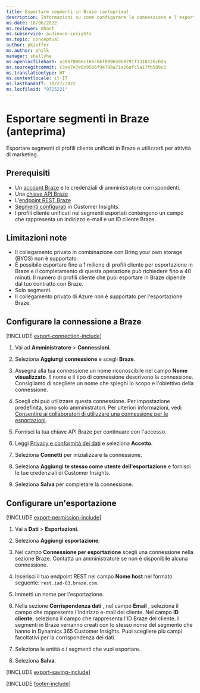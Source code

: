 ```yaml
---
title: Esportare segmenti in Braze (anteprima)
description: Informazioni su come configurare la connessione e l'esportazione in Braze.
ms.date: 10/06/2022
ms.reviewer: mhart
ms.subservice: audience-insights
ms.topic: conceptual
author: pkieffer
ms.author: philk
manager: shellyha
ms.openlocfilehash: a3967008ec166cb6f099659b0791f1318126c0da
ms.sourcegitcommit: c3ae7e7e0c9566f9479ba71a26afc5a17fb589c2
ms.translationtype: HT
ms.contentlocale: it-IT
ms.lasthandoff: 10/27/2022
ms.locfileid: "9725221"
---
```

# <a name="export-segments-to-braze-preview"></a>Esportare segmenti in Braze (anteprima)

Esportare segmenti di profili cliente unificati in Braze e utilizzarli per attività di marketing.

## <a name="prerequisites"></a>Prerequisiti

- Un [account Braze](https://www.braze.com/) e le credenziali di amministratore corrispondenti.
- Una [chiave API Braze](https://www.braze.com/docs/api/basics/)
- L'[endpoint REST Braze](https://www.braze.com/docs/api/basics/#api-definitions) 
- [Segmenti configurati](segments.md) in Customer Insights.
- I profili cliente unificati nei segmenti esportati contengono un campo che rappresenta un indirizzo e-mail e un ID cliente Braze.

## <a name="known-limitations"></a>Limitazioni note

- Il collegamento privato in combinazione con Bring your own storage (BYOS) non è supportato.
- È possibile esportare fino a 1 milione di profili cliente per esportazione in Braze e il completamento di questa operazione può richiedere fino a 40 minuti. Il numero di profili cliente che puoi esportare in Braze dipende dal tuo contratto con Braze.
- Solo segmenti.
- Il collegamento privato di Azure non è supportato per l'esportazione Braze.

## <a name="set-up-connection-to-braze"></a>Configurare la connessione a Braze

[!INCLUDE [export-connection-include](includes/export-connection-admn.md)]

1. Vai ad **Amministratore** > **Connessioni**.

1. Seleziona **Aggiungi connessione** e scegli **Braze**.

1. Assegna alla tua connessione un nome riconoscibile nel campo **Nome visualizzato**. Il nome e il tipo di connessione descrivono la connessione. Consigliamo di scegliere un nome che spieghi lo scopo e l'obiettivo della connessione.

1. Scegli chi può utilizzare questa connessione. Per impostazione predefinita, sono solo amministratori. Per ulteriori informazioni, vedi [Consentire ai collaboratori di utilizzare una connessione per le esportazioni](connections.md#allow-contributors-to-use-a-connection-for-exports).

1. Fornisci la tua chiave API Braze per continuare con l'accesso.

1. Leggi [Privacy e conformità dei dati](connections.md#data-privacy-and-compliance) e seleziona **Accetto**.

1. Seleziona **Connetti** per inizializzare la connessione.

1. Seleziona **Aggiungi te stesso come utente dell'esportazione** e fornisci le tue credenziali di Customer Insights.

1. Seleziona **Salva** per completare la connessione.

## <a name="configure-an-export"></a>Configurare un'esportazione

[!INCLUDE [export-permission-include](includes/export-permission.md)]

1. Vai a **Dati** > **Esportazioni**.

1. Seleziona **Aggiungi esportazione**.

1. Nel campo **Connessione per esportazione** scegli una connessione nella sezione Braze. Contatta un amministratore se non è disponibile alcuna connessione.

1. Inserisci il tuo endpoint REST nel campo **Nome host** nel formato seguente: `rest.iad-03.braze.com`.

1. Immetti un nome per l'esportazione.

1. Nella sezione **Corrispondenza dati** , nel campo **Email** , seleziona il campo che rappresenta l'indirizzo e-mail del cliente. Nel campo **ID cliente**, seleziona il campo che rappresenta l'ID Braze del cliente. I segmenti in Braze verranno creati con lo stesso nome del segmento che hanno in Dynamics 365 Customer Insights. Puoi scegliere più campi facoltativi per la corrispondenza dei dati.

1. Seleziona le entità o i segmenti che vuoi esportare.

1. Seleziona **Salva**.

[!INCLUDE [export-saving-include](includes/export-saving.md)]

[!INCLUDE [footer-include](includes/footer-banner.md)]
